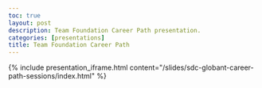 ```yaml
---
toc: true
layout: post
description: Team Foundation Career Path presentation.
categories: [presentations]
title: Team Foundation Career Path
---
```

{% include presentation_iframe.html content="/slides/sdc-globant-career-path-sessions/index.html" %}
